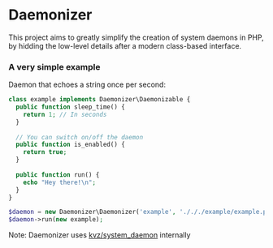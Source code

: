 # Daemonizer

This project aims to greatly simplify the creation of system daemons in PHP, by hidding the low-level details
after a modern class-based interface.

### A very simple example

Daemon that echoes a string once per second:

```php
class example implements Daemonizer\Daemonizable {
  public function sleep_time() {
    return 1; // In seconds
  }
  
  // You can switch on/off the daemon
  public function is_enabled() {
    return true;
  }
  
  public function run() {
    echo "Hey there!\n";
  }
}

$daemon = new Daemonizer\Daemonizer('example', './././example/example.pid');
$daemon->run(new example);
```

Note: 
Daemonizer uses [kvz/system_daemon](https://github.com/kvz/system_daemon) internally
